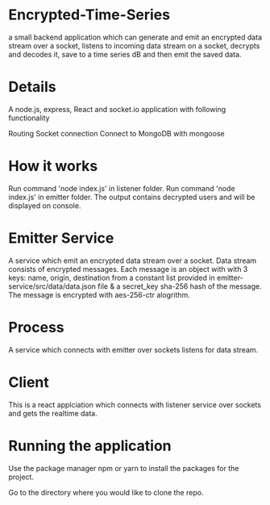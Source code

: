 # Encrypted-Time-Series

a small backend application which can generate and emit an encrypted data stream over a socket, listens to incoming data stream on a socket, decrypts and decodes it, save to a time series dB and then emit the saved data.
# Details

A node.js, express, React and socket.io application with following functionality

Routing
Socket connection
Connect to MongoDB with mongoose

# How it works

Run command 'node index.js' in listener folder.
Run command 'node index.js' in emitter folder.
The output contains decrypted users and will be displayed on console.

# Emitter Service
A service which emit an encrypted data stream over a socket. Data stream consists of encrypted messages. Each message is an object with with 3 keys: name, origin, destination from a constant list provided in emitter-service/src/data/data.json file & a secret_key sha-256 hash of the message. The message is encrypted with aes-256-ctr alogrithm.

# Process
A service which connects with emitter over sockets listens for data stream.
# Client
This is a react applciation which connects with listener service over sockets and gets the realtime data.

# Running the application
Use the package manager npm or yarn to install the packages for the project.

Go to the directory where you would like to clone the repo.
